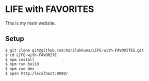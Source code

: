 LIFE with FAVORITES
=========

This is my main website.

## Setup

```bash
$ git clone git@github.com:Korilakkuma/LIFE-with-FAVORITES.git
$ cd LIFE-with-FAVORITE
$ npm install
$ npm run build
$ npm run dev
$ open http:/localhost:8080/
```
